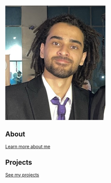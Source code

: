 ![My Picture](assets/images/pics/Boda.jpeg)

## About

[Learn more about me](about.md)

## Projects

[See my projects](projects.md)

